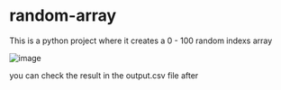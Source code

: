 # random-array
This is a python project where it creates a 0 - 100 random indexs array

![image](https://user-images.githubusercontent.com/58955082/203364984-a6f01faf-567c-4ade-9e92-2a49e6918454.png)

you can check the result in the output.csv file after
